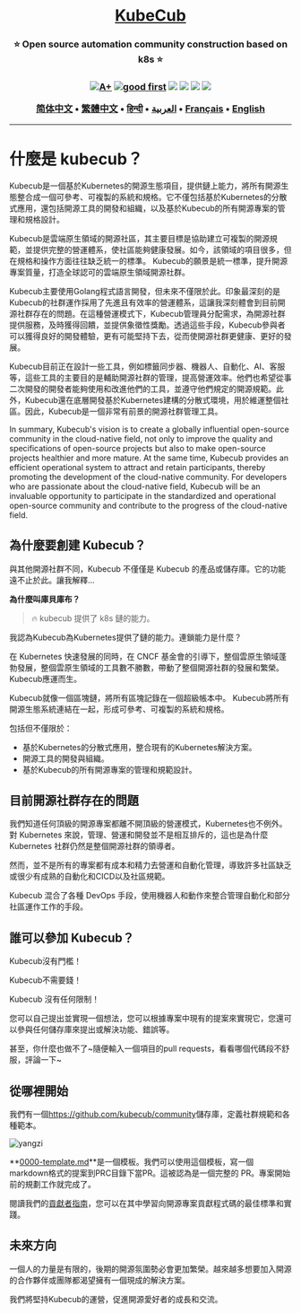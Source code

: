 <h1 align="center" style="border-bottom: none">
    <b>
        <a href="https://docker.nsddd.top">KubeCub</a><br>
    </b>
</h1>
<h3 align="center" style="border-bottom: none">
      ⭐️  Open source automation community construction based on k8s  ⭐️ <br>
<h3>

<p align=center>
<a href="https://goreportcard.com/report/github.com/kubecub/go-project-layout"><img src="https://goreportcard.com/badge/github.com/kubecub/go-project-layout" alt="A+"></a>
<a href="https://github.com/issues?q=org%kubecub+is%3Aissue+label%3A%22good+first+issue%22+no%3Aassignee"><img src="https://img.shields.io/github/issues/kubecub/go-project-layout/good%20first%20issue?logo=%22github%22" alt="good first"></a>
<a href="https://github.com/kubecub/go-project-layout"><img src="https://img.shields.io/github/stars/kubecub/go-project-layout.svg?style=flat&logo=github&colorB=deeppink&label=stars"></a>
<a href="https://join.slack.com/t/kubecub/shared_invite/zt-1se0k2bae-lkYzz0_T~BYh3rjkvlcUqQ"><img src="https://img.shields.io/badge/Slack-100%2B-blueviolet?logo=slack&amp;logoColor=white"></a>
<a href="https://github.com/kubecub/go-project-layout/blob/main/LICENSE"><img src="https://img.shields.io/badge/license-Apache--2.0-green"></a>
<a href="https://golang.org/"><img src="https://img.shields.io/badge/Language-Go-blue.svg"></a>
</p>

</p>

<p align="center">
    <a href="./README-zh-CN.md"><b>简体中文</b></a> •
    <a href="./README-zh-TW.md"><b>繁體中文</b></a> •
    <a href="./README-hi.md"><b>हिन्दी</b></a> •
    <a href="./README-ar.md"><b>العربية</b></a> •
    <a href="./README-fr.md"><b>Français</b></a> •
    <a href="./README.md"><b>English</b></a>
</p>

</p>

* * *

# 什麼是 kubecub？

Kubecub是一個基於Kubernetes的開源生態項目，提供鏈上能力，將所有開源生態整合成一個可參考、可複製的系統和規格。它不僅包括基於Kubernetes的分散式應用，還包括開源工具的開發和組織，以及基於Kubecub的所有開源專案的管理和規格設計。

Kubecub是雲端原生領域的開源社區，其主要目標是協助建立可複製的開源規範，並提供完整的營運體系，使社區能夠健康發展。如今，該領域的項目很多，但在規格和操作方面往往缺乏統一的標準。 Kubecub的願景是統一標準，提升開源專案質量，打造全球認可的雲端原生領域開源社群。

Kubecub主要使用Golang程式語言開發，但未來不僅限於此。印象最深刻的是Kubecub的社群運作採用了先進且有效率的營運體系，這讓我深刻體會到目前開源社群存在的問題。在這種營運模式下，Kubecub管理員分配需求，為開源社群提供服務，及時獲得回饋，並提供象徵性獎勵。透過這些手段，Kubecub參與者可以獲得良好的開發體驗，更有可能堅持下去，從而使開源社群更健康、更好的發展。

Kubecub目前正在設計一些工具，例如標籤同步器、機器人、自動化、AI、客服等，這些工具的主要目的是輔助開源社群的管理，提高營運效率。他們也希望從事二次開發的開發者能夠使用和改進他們的工具，並遵守他們規定的開源規範。此外，Kubecub還在底層開發基於Kubernetes建構的分散式環境，用於維運整個社區。因此，Kubecub是一個非常有前景的開源社群管理工具。

In summary, Kubecub's vision is to create a globally influential open-source community in the cloud-native field, not only to improve the quality and specifications of open-source projects but also to make open-source projects healthier and more mature. At the same time, Kubecub provides an efficient operational system to attract and retain participants, thereby promoting the development of the cloud-native community. For developers who are passionate about the cloud-native field, Kubecub will be an invaluable opportunity to participate in the standardized and operational open-source community and contribute to the progress of the cloud-native field.

## 為什麼要創建 Kubecub？

與其他開源社群不同，Kubecub 不僅僅是 Kubecub 的產品或儲存庫。它的功能遠不止於此。讓我解釋...

**為什麼叫庫貝庫布？**

> 🔥 kubecub 提供了 k8s 鏈的能力。

我認為Kubecub為Kubernetes提供了鏈的能力。連鎖能力是什麼？

在 Kubernetes 快速發展的同時，在 CNCF 基金會的引導下，整個雲原生領域蓬勃發展，整個雲原生領域的工具數不勝數，帶動了整個開源社群的發展和繁榮。 Kubecub應運而生。

Kubecub就像一個區塊鏈，將所有區塊記錄在一個超級帳本中。 Kubecub將所有開源生態系統連結在一起，形成可參考、可複製的系統和規格。

包括但不僅限於：

-   基於Kubernetes的分散式應用，整合現有的Kubernetes解決方案。
-   開源工具的開發與組織。
-   基於Kubecub的所有開源專案的管理和規範設計。

## 目前開源社群存在的問題

我們知道任何頂級的開源專案都離不開頂級的營運模式，Kubernetes也不例外。對 Kubernetes 來說，管理、營運和開發並不是相互排斥的，這也是為什麼 Kubernetes 社群仍然是整個開源社群的領導者。

然而，並不是所有的專案都有成本和精力去營運和自動化管理，導致許多社區缺乏或很少有成熟的自動化和CICD以及社區規範。

Kubecub 混合了各種 DevOps 手段，使用機器人和動作來整合管理自動化和部分社區運作工作的手段。

## 誰可以參加 Kubecub？

Kubecub沒有門檻！

Kubecub不需要錢！

Kubecub 沒有任何限制！

您可以自己提出並實現一個想法，您可以根據專案中現有的提案來實現它，您還可以參與任何儲存庫來提出或解決功能、錯誤等。

甚至，你什麼也做不了~隨便輸入一個項目的pull requests，看看哪個代碼段不舒服，評論一下~

## 從哪裡開始

我們有一個<https://github.com/kubecub/community>儲存庫，定義社群規範和各種範本。

![yangzi](http://sm.nsddd.top/sm202306012140301.png)

**[0000-template.md](http://0000-template.md/)**是一個模板。我們可以使用這個模板，寫一個markdown格式的提案到PRC目錄下當PR。這被認為是一個完整的 PR。專案開始前的規劃工作就完成了。

閱讀我們的[貢獻者指南](https://github.com/kubecub/community/blob/main/CONTRIBUTING.md)，您可以在其中學習向開源專案貢獻程式碼的最佳標準和實踐。

## 未來方向

一個人的力量是有限的，後期的開源氛圍勢必會更加繁榮。越來越多想要加入開源的合作夥伴或團隊都渴望擁有一個現成的解決方案。

我們將堅持Kubecub的運營，促進開源愛好者的成長和交流。
